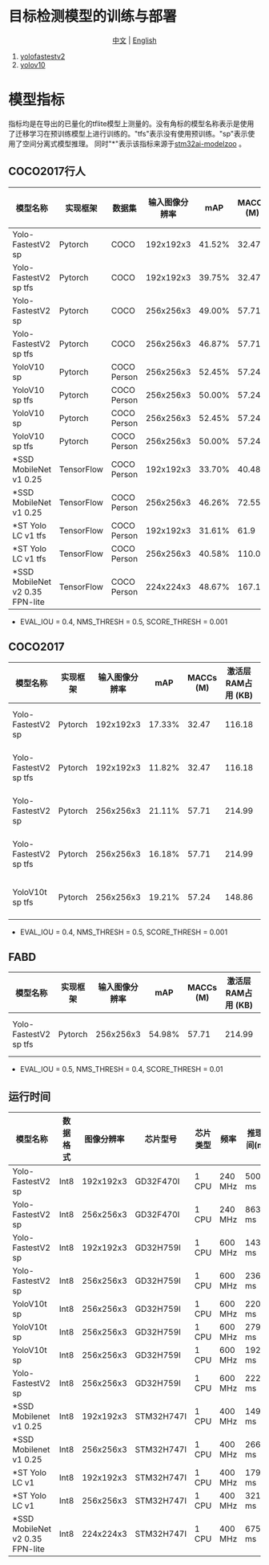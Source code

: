 # 目标检测模型的训练与部署

<div align="center">

[中文](README.md) | [English](README_eng.md)

</div>

1. [yolofastestv2](yolo_fastestv2) 
2. [yolov10](yolov10) 

# 模型指标

指标均是在导出的已量化的tflite模型上测量的。没有角标的模型名称表示是使用了迁移学习在预训练模型上进行训练的。"tfs"表示没有使用预训练。"sp"表示使用了空间分离式模型推理。 同时"*"表示该指标来源于[stm32ai-modelzoo](https://github.com/STMicroelectronics/stm32ai-modelzoo/blob/main/object_detection/pretrained_models/README.md) 。

## COCO2017行人


| 模型名称                            | 实现框架       | 数据集         | 输入图像分辨率   | mAP    | MACCs (M) | 激活层RAM占用 (KB) | ROM占用 (KB) | 推理框架            |
|---------------------------------|------------|-------------|-----------|--------|-----------|---------------|------------|-----------------|
| Yolo-FastestV2 sp               | Pytorch    | COCO        | 192x192x3 | 41.52% | 32.47     | 116.18        | 385.79     | X-CUBE-AI 8.0.1 |
| Yolo-FastestV2 sp tfs           | Pytorch    | COCO        | 192x192x3 | 39.75% | 32.47     | 116.18        | 385.79     | X-CUBE-AI 8.0.1 |
| Yolo-FastestV2 sp               | Pytorch    | COCO        | 256x256x3 | 49.00% | 57.71     | 214.99        | 385.79     | X-CUBE-AI 8.0.1 |
| Yolo-FastestV2 sp tfs           | Pytorch    | COCO        | 256x256x3 | 46.87% | 57.71     | 214.99        | 385.79     | X-CUBE-AI 8.0.1 |
| YoloV10 sp                      | Pytorch    | COCO Person | 256x256x3 | 52.45% | 57.24     | 148.86        | 372.51     | X-CUBE-AI 8.0.1 |
| YoloV10 sp tfs                  | Pytorch    | COCO Person | 256x256x3 | 50.00% | 57.24     | 148.86        | 372.51     | X-CUBE-AI 8.0.1 |
| YoloV10 sp                      | Pytorch    | COCO Person | 256x256x3 | 52.45% | 57.24     | 153.77        | 244.09     | TinyEngine      |
| YoloV10 sp tfs                  | Pytorch    | COCO Person | 256x256x3 | 50.00% | 57.24     | 153.77        | 244.09     | TinyEngine      |
| *SSD MobileNet v1 0.25          | TensorFlow | COCO Person | 192x192x3 | 33.70% | 40.48     | 266.3         | 438.28     | X-CUBE-AI 8.1.0 |
| *SSD MobileNet v1 0.25          | TensorFlow | COCO Person | 256x256x3 | 46.26% | 72.55     | 456.1         | 595.66     | X-CUBE-AI 8.1.0 |
| *ST Yolo LC v1 tfs              | TensorFlow | COCO Person | 192x192x3 | 31.61% | 61.9      | 166.29        | 276.73     | X-CUBE-AI 9.1.0 |
| *ST Yolo LC v1 tfs              | TensorFlow | COCO Person | 256x256x3 | 40.58% | 110.05    | 278.29        | 276.73     | X-CUBE-AI 9.1.0 |
| *SSD MobileNet v2 0.35 FPN-lite | TensorFlow | COCO Person | 224x224x3 | 48.67% | 167.15    | 956.82        | 1007.78    | X-CUBE-AI 9.1.0 |

* EVAL_IOU = 0.4, NMS_THRESH = 0.5, SCORE_THRESH = 0.001
## COCO2017

| 模型名称                  | 实现框架    | 输入图像分辨率   | mAP    | MACCs (M) | 激活层RAM占用 (KB) | ROM占用 (KB) | 推理框架            |
|-----------------------|---------|-----------|--------|-----------|---------------|------------|-----------------|
| Yolo-FastestV2 sp     | Pytorch | 192x192x3 | 17.33% | 32.47     | 116.18        | 385.79     | X-CUBE-AI 8.0.1 |
| Yolo-FastestV2 sp tfs | Pytorch | 192x192x3 | 11.82% | 32.47     | 116.18        | 385.79     | X-CUBE-AI 8.0.1 |
| Yolo-FastestV2 sp     | Pytorch | 256x256x3 | 21.11% | 57.71     | 214.99        | 385.79     | X-CUBE-AI 8.0.1 |
| Yolo-FastestV2 sp tfs | Pytorch | 256x256x3 | 16.18% | 57.71     | 214.99        | 385.79     | X-CUBE-AI 8.0.1 |
| YoloV10t sp tfs       | Pytorch | 256x256x3 | 19.21% | 57.24     | 148.86        | 372.51     | X-CUBE-AI 8.0.1 |

* EVAL_IOU = 0.4, NMS_THRESH = 0.5, SCORE_THRESH = 0.001
## FABD


| 模型名称                  | 实现框架    | 输入图像分辨率   | mAP    | MACCs (M) | 激活层RAM占用 (KB) | ROM占用 (KB) | 推理框架            |
|-----------------------|---------|-----------|--------|-----------|---------------|------------|-----------------|
| Yolo-FastestV2 sp tfs | Pytorch | 256x256x3 | 54.98% | 57.71     | 214.99        | 385.79     | X-CUBE-AI 8.0.1 |

* EVAL_IOU = 0.5, NMS_THRESH = 0.4, SCORE_THRESH = 0.01
## 运行时间

| 模型名称                            | 数据格式 | 图像分辨率     | 芯片型号       | 芯片类型  | 频率      | 推理时间(ms)  | 推理框架            |
|---------------------------------|------|-----------|------------|-------|---------|-----------|-----------------|
| Yolo-FastestV2 sp               | Int8 | 192x192x3 | GD32F470I  | 1 CPU | 240 MHz | 500.86 ms | X-CUBE-AI 8.0.1 |
| Yolo-FastestV2 sp               | Int8 | 256x256x3 | GD32F470I  | 1 CPU | 240 MHz | 863.13 ms | X-CUBE-AI 8.0.1 |
| Yolo-FastestV2 sp               | Int8 | 192x192x3 | GD32H759I  | 1 CPU | 600 MHz | 143.76 ms | X-CUBE-AI 8.0.1 |
| Yolo-FastestV2 sp               | Int8 | 256x256x3 | GD32H759I  | 1 CPU | 600 MHz | 236.35 ms | X-CUBE-AI 8.0.1 |
| YoloV10t sp                     | Int8 | 256x256x3 | GD32H759I  | 1 CPU | 600 MHz | 220.37 ms | X-CUBE-AI 8.0.1 |
| YoloV10t sp                     | Int8 | 256x256x3 | GD32H759I  | 1 CPU | 600 MHz | 279.40 ms | TinyEngine      |
| YoloV10t sp                     | Int8 | 256x256x3 | GD32H759I  | 1 CPU | 600 MHz | 192.57 ms | X-CUBE-AI 9.0.0 |
| Yolo-FastestV2 sp               | Int8 | 256x256x3 | GD32H759I  | 1 CPU | 600 MHz | 222.33 ms | X-CUBE-AI 9.0.0 |
| *SSD Mobilenet v1 0.25          | Int8 | 192x192x3 | STM32H747I | 1 CPU | 400 MHz | 149.22 ms | X-CUBE-AI 9.1.0 |
| *SSD Mobilenet v1 0.25          | Int8 | 256x256x3 | STM32H747I | 1 CPU | 400 MHz | 266.4 ms  | X-CUBE-AI 9.1.0 |
| *ST Yolo LC v1                  | Int8 | 192x192x3 | STM32H747I | 1 CPU | 400 MHz | 179.35 ms | X-CUBE-AI 9.1.0 |
| *ST Yolo LC v1                  | Int8 | 256x256x3 | STM32H747I | 1 CPU | 400 MHz | 321.23 ms | X-CUBE-AI 9.1.0 |
| *SSD MobileNet v2 0.35 FPN-lite | Int8 | 224x224x3 | STM32H747I | 1 CPU | 400 MHz | 675.63 ms | X-CUBE-AI 9.1.0 |
